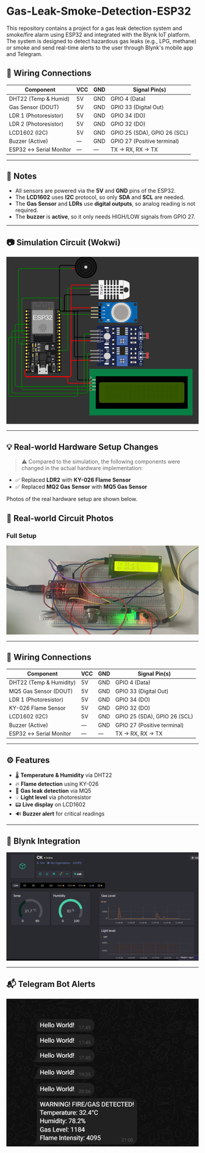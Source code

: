 # Gas-Leak-Smoke-Detection-ESP32
This repository contains a project for a gas leak detection system and smoke/fire alarm using ESP32 and integrated with the Blynk IoT platform. The system is designed to detect hazardous gas leaks (e.g., LPG, methane) or smoke and send real-time alerts to the user through Blynk's mobile app and Telegram.

## 🔌 Wiring Connections

| **Component**          | **VCC** | **GND** | **Signal Pin(s)**            |
| ---------------------- | ------- | ------- | ---------------------------- |
| DHT22 (Temp & Humid)   | 5V      | GND     | GPIO 4 (Data)                |
| Gas Sensor (DOUT)      | 5V      | GND     | GPIO 33 (Digital Out)        |
| LDR 1 (Photoresistor)  | 5V      | GND     | GPIO 34 (DO)                 |
| LDR 2 (Photoresistor)  | 5V      | GND     | GPIO 32 (DO)                 |
| LCD1602 (I2C)          | 5V      | GND     | GPIO 25 (SDA), GPIO 26 (SCL) |
| Buzzer (Active)        | —       | GND     | GPIO 27 (Positive terminal)  |
| ESP32 ↔ Serial Monitor | —       | —       | TX → RX, RX → TX             |

---

## 📝 Notes

* All sensors are powered via the **5V** and **GND** pins of the ESP32.
* The **LCD1602** uses **I2C** protocol, so only **SDA** and **SCL** are needed.
* The **Gas Sensor** and **LDRs** use **digital outputs**, so analog reading is not required.
* The **buzzer** is **active**, so it only needs HIGH/LOW signals from GPIO 27.

---

## 📷 Simulation Circuit (Wokwi)

![Simulation Circuit on Wokwi](screenshots/image.png)

--- 

## 💡 Real-world Hardware Setup Changes

> ⚠️ Compared to the simulation, the following components were changed in the actual hardware implementation:

* ✅ Replaced **LDR2** with **KY-026 Flame Sensor**
* ✅ Replaced **MQ2 Gas Sensor** with **MQ5 Gas Sensor**

Photos of the real hardware setup are shown below.

## 📸 Real-world Circuit Photos

### Full Setup

![Full Hardware Setup](screenshots/realworld.jpg)


---

## 🔌 Wiring Connections

| **Component**           | **VCC** | **GND** | **Signal Pin(s)**            |
| ----------------------- | ------- | ------- | ---------------------------- |
| DHT22 (Temp & Humidity) | 5V      | GND     | GPIO 4 (Data)                |
| MQ5 Gas Sensor (DOUT)   | 5V      | GND     | GPIO 33 (Digital Out)        |
| LDR 1 (Photoresistor)   | 5V      | GND     | GPIO 34 (DO)                 |
| KY-026 Flame Sensor     | 5V      | GND     | GPIO 32 (DO)                 |
| LCD1602 (I2C)           | 5V      | GND     | GPIO 25 (SDA), GPIO 26 (SCL) |
| Buzzer (Active)         | —       | GND     | GPIO 27 (Positive terminal)  |
| ESP32 ↔ Serial Monitor  | —       | —       | TX → RX, RX → TX             |

---

## ⚙️ Features

* 🌡️ **Temperature & Humidity** via DHT22
* 🔥 **Flame detection** using KY-026
* 🧪 **Gas leak detection** via MQ5
* 💡 **Light level** via photoresistor
* 📟 **Live display** on LCD1602
* 🔊 **Buzzer alert** for critical readings

---

## 📲 Blynk Integration
![Blynk Result](screenshots/blynk-result.jpg)

---

## 📬 Telegram Bot Alerts
![Telegram Result](screenshots/telegram-alert.jpg)